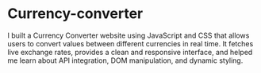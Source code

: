# Currency-converter
I built a Currency Converter website using JavaScript and CSS that allows users to convert values between different currencies in real time. It fetches live exchange rates, provides a clean and responsive interface, and helped me learn about API integration, DOM manipulation, and dynamic styling.
